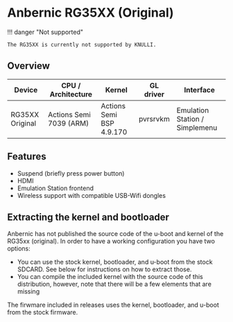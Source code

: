 # Anbernic RG35XX (Original)

!!! danger "Not supported"

    The RG35XX is currently not supported by KNULLI.


## Overview

| Device | CPU / Architecture | Kernel | GL driver | Interface |
| -- | -- | -- | -- | -- |
| RG35XX Original | Actions Semi 7039 (ARM) | Actions Semi BSP 4.9.170 | pvrsrvkm | Emulation Station / Simplemenu |


## Features

* Suspend (briefly press power button)
* HDMI
* Emulation Station frontend
* Wireless support with compatible USB-Wifi dongles

## Extracting the kernel and bootloader

Anbernic has not published the source code of the u-boot and kernel of the RG35xx (original). In order to have a working configuration you have two options:

* You can use the stock kernel, bootloader, and u-boot from the stock SDCARD. See below for instructions on how to extract those. 
* You can compile the included kernel with the source code of this distribution, however, note that there will be a few elements that are missing

The firwmare included in releases uses the kernel, bootloader, and u-boot from the stock firmware.
